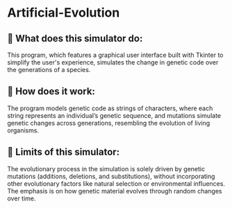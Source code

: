 # Artificial-Evolution

## 🤖 What does this simulator do:  
This program, which features a graphical user interface built with Tkinter to simplify the user's experience, simulates the change in genetic code over the generations of a species.
## 🧬 How does it work: 
The program models genetic code as strings of characters, where each string represents an individual’s genetic sequence, and mutations simulate genetic changes across generations, resembling the evolution of living organisms.
## 🔬 Limits of this simulator: 
The evolutionary process in the simulation is solely driven by genetic mutations (additions, deletions, and substitutions), without incorporating other evolutionary factors like natural selection or environmental influences. The emphasis is on how genetic material evolves through random changes over time.
